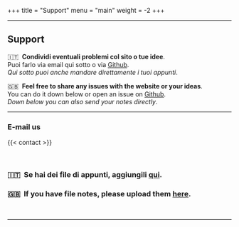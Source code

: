 +++
title = "Support"
menu = "main"
weight = -2
+++

* * *

## Support

🇮🇹 &nbsp;**Condividi eventuali problemi col sito o tue idee**.  
Puoi farlo via email qui sotto o via [Github](https://github.com/valerionew/triennale-elettronica-polimi/issues/new).  
_Qui sotto puoi anche mandare direttamente i tuoi appunti_.

🇬🇧 &nbsp;**Feel free to share any issues with the website or your ideas**.  
You can do it down below or open an issue on [Github](https://github.com/valerionew/triennale-elettronica-polimi/issues/new).  
_Down below you can also send your notes directly_.

* * *
### E-mail us

{{< contact >}}

&nbsp;

### 🇮🇹 &nbsp;Se hai dei file di appunti, aggiungili [qui](https://forms.gle/3rZG2ZZquvATsZiAA).

### 🇬🇧 &nbsp;If you have file notes, please upload them [here](https://forms.gle/3rZG2ZZquvATsZiAA). 

&nbsp;

* * *